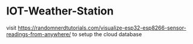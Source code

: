 # IOT-Weather-Station
visit https://randomnerdtutorials.com/visualize-esp32-esp8266-sensor-readings-from-anywhere/ to setup the cloud database
